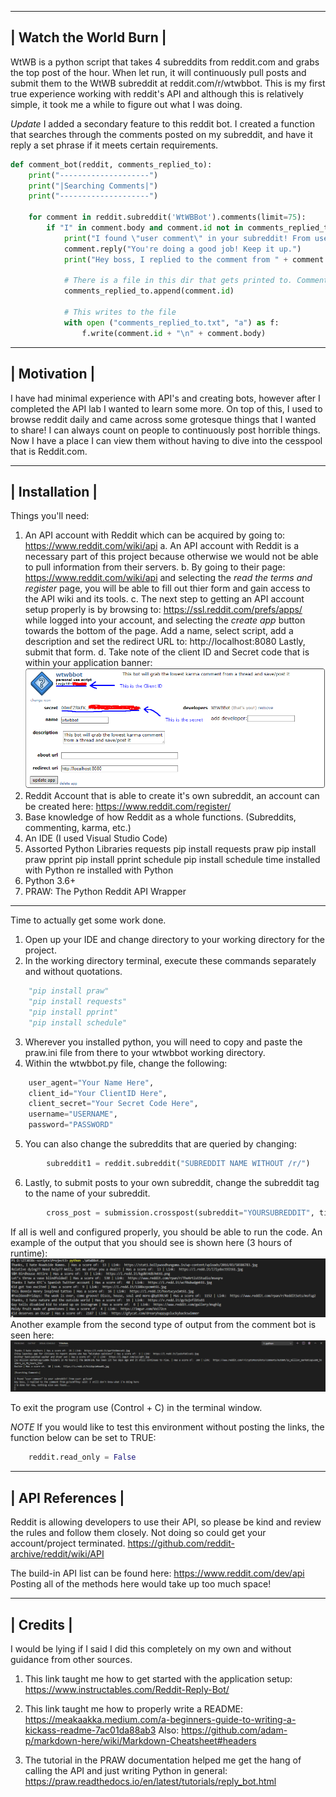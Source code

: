 --------------------------------
|     Watch the World Burn     |        
--------------------------------

WtWB is a python script that takes 4 subreddits from reddit.com and grabs the top post of the hour.
When let run, it will continuously pull posts and submit them to the WtWB subreddit at reddit.com/r/wtwbbot.
This is my first true experience working with reddit's API and although this is relatively simple, it took me a while to figure out what I was doing.

*Update* I added a secondary feature to this reddit bot. I created a function that searches through the comments posted on my subreddit, and have it reply a set phrase if it meets certain requirements.

```python
def comment_bot(reddit, comments_replied_to):
    print("--------------------")
    print("|Searching Comments|") 
    print("--------------------")

    for comment in reddit.subreddit('WtWBBot').comments(limit=75):                                                  # Searches my sub with a limit of 75 comments
        if "I" in comment.body and comment.id not in comments_replied_to and comment.author != reddit.user.me():    # My restrictions to the search
            print("I found \"user comment\" in your subreddit! From user: " + comment.id)                           # Terminal print with comment.id
            comment.reply("You're doing a good job! Keep it up.")                                                   # Reply
            print("Hey boss, I replied to the comment from " + comment.id + "| They said: " + comment.body)                                          # Exit terminal reply

            # There is a file in this dir that gets printed to. Comments_replied_to.txt
            comments_replied_to.append(comment.id)                                                                 

            # This writes to the file
            with open ("comments_replied_to.txt", "a") as f:                                                        
                f.write(comment.id + "\n" + comment.body)
```
--------------------------------
|          Motivation          |        
--------------------------------

I have had minimal experience with API's and creating bots, however after I completed the API lab I wanted to learn some more. 
On top of this, I used to browse reddit daily and came across some grotesque things that I wanted to share! 
I can always count on people to continuously post horrible things. Now I have a place I can view them without having to dive into the cesspool that is Reddit.com.

--------------------------------
|         Installation         |        
--------------------------------

Things you'll need:
1. An API account with Reddit which can be acquired by going to: https://www.reddit.com/wiki/api
    a. An API account with Reddit is a necessary part of this project because otherwise we would not be able to pull information from their servers.
    b. By going to their page: https://www.reddit.com/wiki/api and selecting the *read the terms and register* page, you will be able to fill out thier form and gain access
        to the API wiki and its tools.
    c. The next step to getting an API account setup properly is by browsing to: https://ssl.reddit.com/prefs/apps/ while logged into your account, 
        and selecting the *create app* button towards the bottom of the page. Add a name, select script, add a description and set the redirect URL to: http://localhost:8080
        Lastly, submit that form.
    d. Take note of the client ID and Secret code that is within your application banner:![alt text](https://github.com/Niemiljm/it3038c-scripts/blob/main/Project3/Images/ApplicationCodes.png)
2. Reddit Account that is able to create it's own subreddit, an account can be created here: https://www.reddit.com/register/
3. Base knowledge of how Reddit as a whole functions. (Subreddits, commenting, karma, etc.)
4. An IDE (I used Visual Studio Code)
5. Assorted Python Libraries
    requests        pip install requests
    praw            pip install praw
    pprint          pip install pprint
    schedule        pip install schedule
    time            installed with Python
    re              installed with Python
6. Python 3.6+
7. PRAW: The Python Reddit API Wrapper

-------------------------------------------------------------------------------------------------------

Time to actually get some work done.
1. Open up your IDE and change directory to your working directory for the project.
2. In the working directory terminal, execute these commands separately and without quotations.
```python
    "pip install praw"
    "pip install requests"
    "pip install pprint"
    "pip install schedule"
```
3. Wherever you installed python, you will need to copy and paste the praw.ini file from there to your wtwbbot working directory.
4. Within the wtwbbot.py file, change the following:
```python
    user_agent="Your Name Here",
    client_id="Your ClientID Here",
    client_secret="Your Secret Code Here",
    username="USERNAME",
    password="PASSWORD"
```
5. You can also change the subreddits that are queried by changing:
```python
        subreddit1 = reddit.subreddit("SUBREDDIT NAME WITHOUT /r/")
```
6. Lastly, to submit posts to your own subreddit, change the subreddit tag to the name of your subreddit.
```python
        cross_post = submission.crosspost(subreddit="YOURSUBREDDIT", title= submission.title, send_replies=True)
```

If all is well and configured properly, you should be able to run the code.
An example of the output that you should see is shown here (3 hours of runtime): ![alt text](https://github.com/Niemiljm/it3038c-scripts/blob/main/Project3/Images/Output.png)
Another example from the second type of output from the comment bot is seen here: ![alt text](https://github.com/Niemiljm/it3038c-scripts/blob/main/Project3/Images/commentOutput.png)

To exit the program use (Control + C) in the terminal window.

*NOTE* If you would like to test this environment without posting the links, the function below can be set to TRUE:

```python    
    reddit.read_only = False
```

--------------------------------
|        API References        |        
--------------------------------

Reddit is allowing developers to use their API, so please be kind and review the rules and follow them closely. Not doing so could get your account/project terminated.
https://github.com/reddit-archive/reddit/wiki/API

The build-in API list can be found here: https://www.reddit.com/dev/api
Posting all of the methods here would take up too much space!

--------------------------------
|           Credits            |        
--------------------------------

I would be lying if I said I did this completely on my own and without guidance from other sources.

1. This link taught me how to get started with the application setup: https://www.instructables.com/Reddit-Reply-Bot/

2. This link taught me how to properly write a README: https://meakaakka.medium.com/a-beginners-guide-to-writing-a-kickass-readme-7ac01da88ab3
    Also: https://github.com/adam-p/markdown-here/wiki/Markdown-Cheatsheet#headers

3. The tutorial in the PRAW documentation helped me get the hang of calling the API and just writing Python in general: https://praw.readthedocs.io/en/latest/tutorials/reply_bot.html






